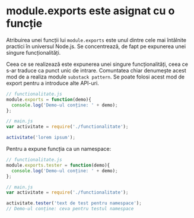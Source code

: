 # module.exports este asignat cu o funcție

Atribuirea unei funcții lui `module.exports` este unul dintre cele mai întâlnite practici în universul Node.js. Se concentrează, de fapt pe expunerea unei singure funcționalități.

Ceea ce se realizează este expunerea unei singure funcționalități, ceea ce s-ar traduce ca punct unic de intrare. Comuntatea chiar denumește acest mod de a realiza module `substack pattern`. Se poate folosi acest mod de export pentru a introduce alte API-uri.

```js
// functionalitate.js
module.exports = function(demo){
  console.log('Demo-ul conține: ' + demo);
};

// main.js
var activitate = require('./functionalitate');

activitate('lorem ipsum');
```

Pentru a expune funcția ca un namespace:

```js
// functionalitate.js
module.exports.tester = function(demo){
  console.log('Demo-ul conține: ' + demo);
};

// main.js
var activitate = require('./functionalitate');

activitate.tester('text de test pentru namespace');
// Demo-ul conține: ceva pentru testul namespace
```
